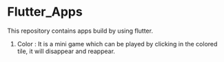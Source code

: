 # Flutter_Apps
This repository contains apps build by using flutter.
1. Color
: It is a mini game which can be played by clicking in the colored tile, it will disappear and reappear.
